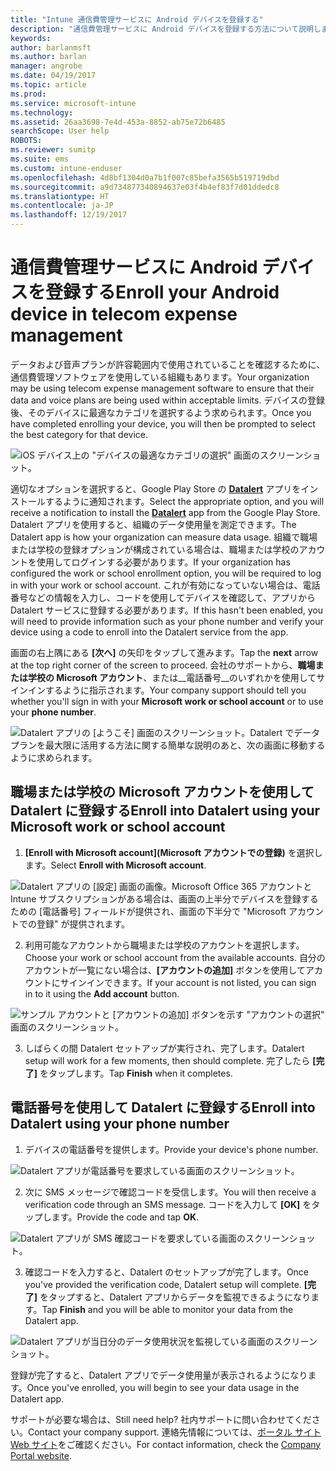 ```yaml
---
title: "Intune 通信費管理サービスに Android デバイスを登録する"
description: "通信費管理サービスに Android デバイスを登録する方法について説明します。"
keywords: 
author: barlanmsft
ms.author: barlan
manager: angrobe
ms.date: 04/19/2017
ms.topic: article
ms.prod: 
ms.service: microsoft-intune
ms.technology: 
ms.assetid: 26aa3698-7e4d-453a-8852-ab75e72b6485
searchScope: User help
ROBOTS: 
ms.reviewer: sumitp
ms.suite: ems
ms.custom: intune-enduser
ms.openlocfilehash: 4d8bf1304d0a7b1f007c85befa3565b519719dbd
ms.sourcegitcommit: a9d734877340894637e03f4b4ef83f7d01ddedc8
ms.translationtype: HT
ms.contentlocale: ja-JP
ms.lasthandoff: 12/19/2017
---
```

# <a name="enroll-your-android-device-in-telecom-expense-management"></a><span data-ttu-id="e4b9e-103">通信費管理サービスに Android デバイスを登録する</span><span class="sxs-lookup"><span data-stu-id="e4b9e-103">Enroll your Android device in telecom expense management</span></span>

<span data-ttu-id="e4b9e-104">データおよび音声プランが許容範囲内で使用されていることを確認するために、通信費管理ソフトウェアを使用している組織もあります。</span><span class="sxs-lookup"><span data-stu-id="e4b9e-104">Your organization may be using telecom expense management software to ensure that their data and voice plans are being used within acceptable limits.</span></span> <span data-ttu-id="e4b9e-105">デバイスの登録後、そのデバイスに最適なカテゴリを選択するよう求められます。</span><span class="sxs-lookup"><span data-stu-id="e4b9e-105">Once you have completed enrolling your device, you will then be prompted to select the best category for that device.</span></span>

![iOS デバイス上の "デバイスの最適なカテゴリの選択" 画面のスクリーンショット。](./media/and-enroll-11-tem-select-best-category.png)

<span data-ttu-id="e4b9e-108">適切なオプションを選択すると、Google Play Store の [__Datalert__](https://play.google.com/store/apps/details?id=fr.memobox.databox) アプリをインストールするように通知されます。</span><span class="sxs-lookup"><span data-stu-id="e4b9e-108">Select the appropriate option, and you will receive a notification to install the [__Datalert__](https://play.google.com/store/apps/details?id=fr.memobox.databox) app from the Google Play Store.</span></span> <span data-ttu-id="e4b9e-109">Datalert アプリを使用すると、組織のデータ使用量を測定できます。</span><span class="sxs-lookup"><span data-stu-id="e4b9e-109">The Datalert app is how your organization can measure data usage.</span></span> <span data-ttu-id="e4b9e-110">組織で職場または学校の登録オプションが構成されている場合は、職場または学校のアカウントを使用してログインする必要があります。</span><span class="sxs-lookup"><span data-stu-id="e4b9e-110">If your organization has configured the work or school enrollment option, you will be required to log in with your work or school account.</span></span> <span data-ttu-id="e4b9e-111">これが有効になっていない場合は、電話番号などの情報を入力し、コードを使用してデバイスを確認して、アプリから Datalert サービスに登録する必要があります。</span><span class="sxs-lookup"><span data-stu-id="e4b9e-111">If this hasn't been enabled, you will need to provide information such as your phone number and verify your device using a code to enroll into the Datalert service from the app.</span></span>

<span data-ttu-id="e4b9e-112">画面の右上隅にある __[次へ]__ の矢印をタップして進みます。</span><span class="sxs-lookup"><span data-stu-id="e4b9e-112">Tap the __next__ arrow at the top right corner of the screen to proceed.</span></span> <span data-ttu-id="e4b9e-113">会社のサポートから、__職場または学校の Microsoft アカウント__、または__電話番号__のいずれかを使用してサインインするように指示されます。</span><span class="sxs-lookup"><span data-stu-id="e4b9e-113">Your company support should tell you whether you'll sign in with your __Microsoft work or school account__ or to use your __phone number__.</span></span>

  ![Datalert アプリの [ようこそ] 画面のスクリーンショット。Datalert でデータ プランを最大限に活用する方法に関する簡単な説明のあと、次の画面に移動するように求められます。](./media/and-enroll-12-tem-datalert-setup.png)

## <a name="enroll-into-datalert-using-your-microsoft-work-or-school-account"></a><span data-ttu-id="e4b9e-115">職場または学校の Microsoft アカウントを使用して Datalert に登録する</span><span class="sxs-lookup"><span data-stu-id="e4b9e-115">Enroll into Datalert using your Microsoft work or school account</span></span>

1. <span data-ttu-id="e4b9e-116">__[Enroll with Microsoft account]\(Microsoft アカウントでの登録)__ を選択します。</span><span class="sxs-lookup"><span data-stu-id="e4b9e-116">Select __Enroll with Microsoft account__.</span></span>

  ![Datalert アプリの [設定] 画面の画像。Microsoft Office 365 アカウントと Intune サブスクリプションがある場合は、画面の上半分でデバイスを登録するための [電話番号] フィールドが提供され、画面の下半分で "Microsoft アカウントでの登録" が提供されます。](./media/and-enroll-12a-tem-datalert-enroll-msft-account.png)

2. <span data-ttu-id="e4b9e-118">利用可能なアカウントから職場または学校のアカウントを選択します。</span><span class="sxs-lookup"><span data-stu-id="e4b9e-118">Choose your work or school account from the available accounts.</span></span> <span data-ttu-id="e4b9e-119">自分のアカウントが一覧にない場合は、**[アカウントの追加]** ボタンを使用してアカウントにサインインできます。</span><span class="sxs-lookup"><span data-stu-id="e4b9e-119">If your account is not listed, you can sign in to it using the **Add account** button.</span></span>

  ![サンプル アカウントと [アカウントの追加] ボタンを示す "アカウントの選択" 画面のスクリーンショット。](./media/and-enroll-12b-tem-datalert-enroll-select-msft-account.png)

3. <span data-ttu-id="e4b9e-121">しばらくの間 Datalert セットアップが実行され、完了します。</span><span class="sxs-lookup"><span data-stu-id="e4b9e-121">Datalert setup will work for a few moments, then should complete.</span></span> <span data-ttu-id="e4b9e-122">完了したら __[完了]__ をタップします。</span><span class="sxs-lookup"><span data-stu-id="e4b9e-122">Tap __Finish__ when it completes.</span></span>

## <a name="enroll-into-datalert-using-your-phone-number"></a><span data-ttu-id="e4b9e-123">電話番号を使用して Datalert に登録する</span><span class="sxs-lookup"><span data-stu-id="e4b9e-123">Enroll into Datalert using your phone number</span></span>

1. <span data-ttu-id="e4b9e-124">デバイスの電話番号を提供します。</span><span class="sxs-lookup"><span data-stu-id="e4b9e-124">Provide your device's phone number.</span></span>

  ![Datalert アプリが電話番号を要求している画面のスクリーンショット。](./media/and-enroll-13-tem-datalert-phone-number.png)

2. <span data-ttu-id="e4b9e-126">次に SMS メッセージで確認コードを受信します。</span><span class="sxs-lookup"><span data-stu-id="e4b9e-126">You will then receive a verification code through an SMS message.</span></span> <span data-ttu-id="e4b9e-127">コードを入力して __[OK]__ をタップします。</span><span class="sxs-lookup"><span data-stu-id="e4b9e-127">Provide the code and tap __OK__.</span></span>

  ![Datalert アプリが SMS 確認コードを要求している画面のスクリーンショット。](./media/and-enroll-14-tem-datalert-sms.png)

3. <span data-ttu-id="e4b9e-129">確認コードを入力すると、Datalert のセットアップが完了します。</span><span class="sxs-lookup"><span data-stu-id="e4b9e-129">Once you've provided the verification code, Datalert setup will complete.</span></span> <span data-ttu-id="e4b9e-130">__[完了]__ をタップすると、Datalert アプリからデータを監視できるようになります。</span><span class="sxs-lookup"><span data-stu-id="e4b9e-130">Tap __Finish__ and you will be able to monitor your data from the Datalert app.</span></span>

  ![Datalert アプリが当日分のデータ使用状況を監視している画面のスクリーンショット。](./media/and-enroll-15-tem-datalert-monitoring-active.png)

<span data-ttu-id="e4b9e-132">登録が完了すると、Datalert アプリでデータ使用量が表示されるようになります。</span><span class="sxs-lookup"><span data-stu-id="e4b9e-132">Once you've enrolled, you will begin to see your data usage in the Datalert app.</span></span>

<span data-ttu-id="e4b9e-133">サポートが必要な場合は、</span><span class="sxs-lookup"><span data-stu-id="e4b9e-133">Still need help?</span></span> <span data-ttu-id="e4b9e-134">社内サポートに問い合わせてください。</span><span class="sxs-lookup"><span data-stu-id="e4b9e-134">Contact your company support.</span></span> <span data-ttu-id="e4b9e-135">連絡先情報については、[ポータル サイト Web サイト](https://portal.manage.microsoft.com#HelpDeskDialog)をご確認ください。</span><span class="sxs-lookup"><span data-stu-id="e4b9e-135">For contact information, check the [Company Portal website](https://portal.manage.microsoft.com#HelpDeskDialog).</span></span>
